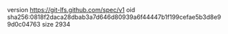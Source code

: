 version https://git-lfs.github.com/spec/v1
oid sha256:0818f2daca28dbab3a7d646d80939a6f44447b1f199cefae5b3d8e99d0c04763
size 2934
